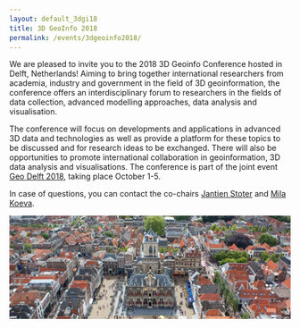 ```yaml
---
layout: default_3dgi18
title: 3D GeoInfo 2018
permalink: /events/3dgeoinfo2018/
---
```


<!-- <div class="well"><b>News</b><br/><br/>
  <p><small><span class="post-date">Feb 23</span></small> The local organiser of the conference is now the 3D geoinformation group at the Delft University of Technology.</p>
</div> -->

We are pleased to invite you to the 2018 3D Geoinfo Conference hosted in Delft, Netherlands! Aiming to bring together international researchers from academia, industry and government in the field of 3D geoinformation, the conference offers an interdisciplinary forum to researchers in the fields of data collection, advanced modelling approaches, data analysis and visualisation.

The conference will focus on developments and applications in advanced 3D data and technologies as well as provide a platform for these topics to be discussed and for research ideas to be exchanged. There will also be opportunities to promote international collaboration in geoinformation, 3D data analysis and visualisations. The conference is part of the joint event [Geo Delft 2018](https://www.tudelft.nl/geodelft2018/), taking place October 1-5.

In case of questions, you can contact the co-chairs [Jantien Stoter](mailto:j.e.stoter@tudelft.nl) and [Mila Koeva](mailto:m.n.koeva@utwente.nl).

<img class="image img-responsive" src="../../img/events/udmv2015/Delft-Hall.jpg" /><br />